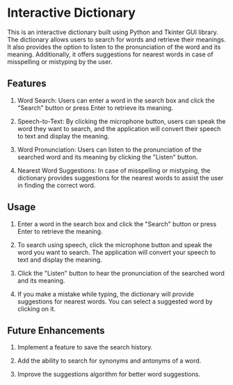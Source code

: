 # Interactive Dictionary

This is an interactive dictionary built using Python and Tkinter GUI library. The dictionary allows users to search for words and retrieve their meanings. It also provides the option to listen to the pronunciation of the word and its meaning. Additionally, it offers suggestions for nearest words in case of misspelling or mistyping by the user.

## Features

1. Word Search: Users can enter a word in the search box and click the "Search" button or press Enter to retrieve its meaning.

2. Speech-to-Text: By clicking the microphone button, users can speak the word they want to search, and the application will convert their speech to text and display the meaning.

3. Word Pronunciation: Users can listen to the pronunciation of the searched word and its meaning by clicking the "Listen" button.

4. Nearest Word Suggestions: In case of misspelling or mistyping, the dictionary provides suggestions for the nearest words to assist the user in finding the correct word.

## Usage

1. Enter a word in the search box and click the "Search" button or press Enter to retrieve the meaning.

2. To search using speech, click the microphone button and speak the word you want to search. The application will convert your speech to text and display the meaning.

3. Click the "Listen" button to hear the pronunciation of the searched word and its meaning.

4. If you make a mistake while typing, the dictionary will provide suggestions for nearest words. You can select a suggested word by clicking on it.

## Future Enhancements

1. Implement a feature to save the search history.

2. Add the ability to search for synonyms and antonyms of a word.

3. Improve the suggestions algorithm for better word suggestions.
